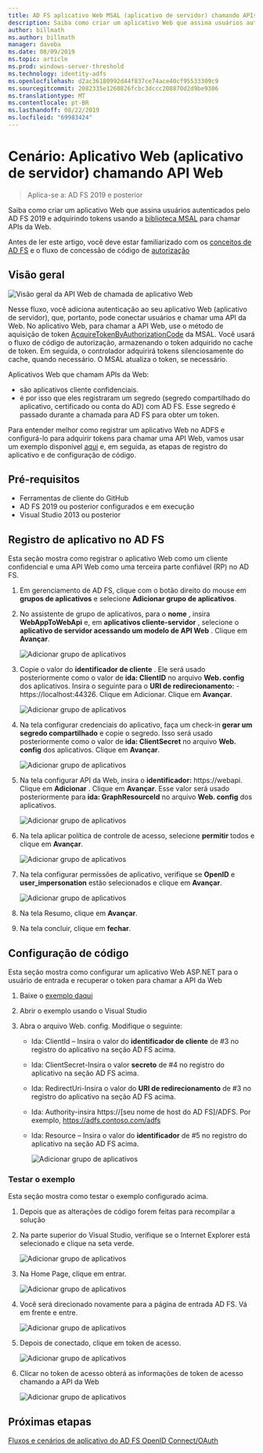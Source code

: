 ```yaml
---
title: AD FS aplicativo Web MSAL (aplicativo de servidor) chamando APIs da Web
description: Saiba como criar um aplicativo Web que assina usuários autenticados pelo AD FS 2019.
author: billmath
ms.author: billmath
manager: daveba
ms.date: 08/09/2019
ms.topic: article
ms.prod: windows-server-threshold
ms.technology: identity-adfs
ms.openlocfilehash: d2ac36180992d44f837ce74ace40cf95533309c9
ms.sourcegitcommit: 2082335e1260826fcbc3dccc208870d2d9be9306
ms.translationtype: MT
ms.contentlocale: pt-BR
ms.lasthandoff: 08/22/2019
ms.locfileid: "69983424"
---
```

# <a name="scenario-web-app-server-app-calling-web-api"></a>Cenário: Aplicativo Web (aplicativo de servidor) chamando API Web 
>Aplica-se a: AD FS 2019 e posterior 
 
Saiba como criar um aplicativo Web que assina usuários autenticados pelo AD FS 2019 e adquirindo tokens usando a [biblioteca MSAL](https://github.com/AzureAD/microsoft-authentication-library-for-dotnet/wiki) para chamar APIs da Web.  
 
Antes de ler este artigo, você deve estar familiarizado com os [conceitos de AD FS](../ad-fs-openid-connect-oauth-concepts.md) e o fluxo de concessão de código de [autorização](../../overview/ad-fs-openid-connect-oauth-flows-scenarios.md#authorization-code-grant-flow)
 
## <a name="overview"></a>Visão geral 
 
![Visão geral da API Web de chamada de aplicativo Web](media/adfs-msal-web-app-web-api/webapp1.png)

Nesse fluxo, você adiciona autenticação ao seu aplicativo Web (aplicativo de servidor), que, portanto, pode conectar usuários e chamar uma API da Web. No aplicativo Web, para chamar a API Web, use o método de aquisição de token [AcquireTokenByAuthorizationCode](https://docs.microsoft.com/en-us/dotnet/api/microsoft.identity.client.acquiretokenbyauthorizationcodeparameterbuilder?view=azure-dotnet) da MSAL. Você usará o fluxo de código de autorização, armazenando o token adquirido no cache de token. Em seguida, o controlador adquirirá tokens silenciosamente do cache, quando necessário. O MSAL atualiza o token, se necessário. 

Aplicativos Web que chamam APIs da Web: 


- são aplicativos cliente confidenciais. 
- é por isso que eles registraram um segredo (segredo compartilhado do aplicativo, certificado ou conta do AD) com AD FS. Esse segredo é passado durante a chamada para AD FS para obter um token.  

Para entender melhor como registrar um aplicativo Web no ADFS e configurá-lo para adquirir tokens para chamar uma API Web, vamos usar um exemplo disponível [aqui](https://github.com/microsoft/adfs-sample-msal-dotnet-webapp-to-webapi) e, em seguida, as etapas de registro do aplicativo e de configuração de código.  

 
## <a name="pre-requisites"></a>Pré-requisitos 

- Ferramentas de cliente do GitHub 
- AD FS 2019 ou posterior configurados e em execução 
- Visual Studio 2013 ou posterior 
 
## <a name="app-registration-in-ad-fs"></a>Registro de aplicativo no AD FS 
Esta seção mostra como registrar o aplicativo Web como um cliente confidencial e uma API Web como uma terceira parte confiável (RP) no AD FS. 

  1. Em gerenciamento de AD FS, clique com o botão direito do mouse em **grupos de aplicativos** e selecione **Adicionar grupo de aplicativos**.  
  2. No assistente de grupo de aplicativos, para o **nome** , insira **WebAppToWebApi** e, em **aplicativos cliente-servidor** , selecione o **aplicativo de servidor acessando um modelo de API Web** . Clique em **Avançar**.  
  
      ![Adicionar grupo de aplicativos](media/adfs-msal-web-app-web-api/webapp2.png)
  
  3. Copie o valor do **identificador de cliente** . Ele será usado posteriormente como o valor de **ida: ClientID** no arquivo **Web. config** dos aplicativos. Insira o seguinte para o **URI de redirecionamento:**  - https://localhost:44326. Clique em Adicionar. Clique em **Avançar**. 
  
      ![Adicionar grupo de aplicativos](media/adfs-msal-web-app-web-api/webapp3.png)
  
  4. Na tela configurar credenciais do aplicativo, faça um check-in **gerar um segredo compartilhado** e copie o segredo. Isso será usado posteriormente como o valor de **ida: ClientSecret** no arquivo **Web. config** dos aplicativos. Clique em **Avançar**.  
  
      ![Adicionar grupo de aplicativos](media/adfs-msal-web-app-web-api/webapp4.png)
  
  5. Na tela configurar API da Web, insira o **identificador:** https://webapi. Clique em **Adicionar** . Clique em **Avançar**. Esse valor será usado posteriormente para **ida: GraphResourceId** no arquivo **Web. config** dos aplicativos. 
  
      ![Adicionar grupo de aplicativos](media/adfs-msal-web-app-web-api/webapp5.png)
  
  6. Na tela aplicar política de controle de acesso, selecione **permitir** todos e clique em **Avançar**. 
  
      ![Adicionar grupo de aplicativos](media/adfs-msal-web-app-web-api/webapp6.png)
  
  7. Na tela configurar permissões de aplicativo, verifique se **OpenID** e **user_impersonation** estão selecionados e clique em **Avançar**. 
  
      ![Adicionar grupo de aplicativos](media/adfs-msal-web-app-web-api/webapp7.png)
  
  8. Na tela Resumo, clique em **Avançar**. 
  
  9. Na tela concluir, clique em **fechar**.



## <a name="code-configuration"></a>Configuração de código 

Esta seção mostra como configurar um aplicativo Web ASP.NET para o usuário de entrada e recuperar o token para chamar a API da Web 

  1. Baixe o [exemplo daqui](https://github.com/microsoft/adfs-sample-msal-dotnet-webapp-to-webapi)   
  
  2. Abrir o exemplo usando o Visual Studio 
  
  3. Abra o arquivo Web. config. Modifique o seguinte: 
       - Ida: ClientId – Insira o valor do **identificador de cliente** de #3 no registro do aplicativo na seção AD FS acima. 
       - Ida: ClientSecret-Insira o valor **secreto** de #4 no registro do aplicativo na seção AD FS acima. 
       - Ida: RedirectUri-Insira o valor do **URI de redirecionamento** de #3 no registro do aplicativo na seção AD FS acima. 
       - Ida: Authority-insira https://[seu nome de host do AD FS]/ADFS. Por exemplo, https://adfs.contoso.com/adfs 
       - Ida: Resource – Insira o valor do **identificador** de #5 no registro do aplicativo na seção AD FS acima. 
      
          ![Adicionar grupo de aplicativos](media/adfs-msal-web-app-web-api/webapp8.png)
 
 
### <a name="test-the-sample"></a>Testar o exemplo 
Esta seção mostra como testar o exemplo configurado acima. 

  1. Depois que as alterações de código forem feitas para recompilar a solução 
  
  2. Na parte superior do Visual Studio, verifique se o Internet Explorer está selecionado e clique na seta verde. 
  
      ![Adicionar grupo de aplicativos](media/adfs-msal-web-app-web-api/webapp9.png)

  3. Na Home Page, clique em entrar. 
  
      ![Adicionar grupo de aplicativos](media/adfs-msal-web-app-web-api/webapp10.png)

  4. Você será direcionado novamente para a página de entrada AD FS. Vá em frente e entre. 
  
      ![Adicionar grupo de aplicativos](media/adfs-msal-web-app-web-api/webapp11.png)

  5. Depois de conectado, clique em token de acesso.  
  
      ![Adicionar grupo de aplicativos](media/adfs-msal-web-app-web-api/webapp12.png)

  6. Clicar no token de acesso obterá as informações de token de acesso chamando a API da Web 
  
      ![Adicionar grupo de aplicativos](media/adfs-msal-web-app-web-api/webapp13.png)
 
 ## <a name="next-steps"></a>Próximas etapas
[Fluxos e cenários de aplicativo do AD FS OpenID Connect/OAuth](../../overview/ad-fs-openid-connect-oauth-flows-scenarios.md)
 